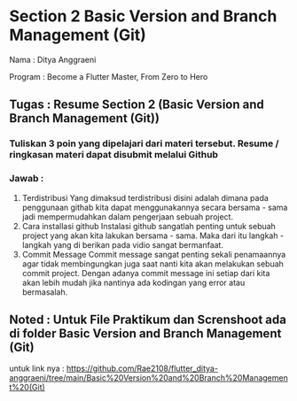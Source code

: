 # Section 2 Basic Version and Branch Management (Git)
Nama : Ditya Anggraeni

Program : Become a Flutter Master, From Zero to Hero

## Tugas : Resume Section 2 (Basic Version and Branch Management (Git))

### Tuliskan 3 poin yang dipelajari dari materi tersebut. Resume / ringkasan materi dapat disubmit melalui Github

### Jawab : 
1. Terdistribusi
Yang dimaksud terdistribusi disini adalah dimana pada penggunaan githab kita dapat menggunakannya secara bersama - sama jadi mempermudahkan dalam pengerjaan sebuah project.
2. Cara installasi github 
Instalasi github sangatlah penting untuk sebuah project yang akan kita lakukan bersama - sama. Maka dari itu langkah - langkah yang di berikan pada vidio sangat bermanfaat.
3. Commit Message
Commit message sangat penting sekali penamaannya agar tidak membingungkan juga saat nanti kita akan melakukan sebuah commit project. Dengan adanya commit message ini setiap dari kita akan lebih mudah jika nantinya ada kodingan yang error atau bermasalah. 


## Noted : Untuk File Praktikum dan Screnshoot ada di folder Basic Version and Branch Management (Git)
untuk link nya : https://github.com/Rae2108/flutter_ditya-anggraeni/tree/main/Basic%20Version%20and%20Branch%20Management%20(Git)
